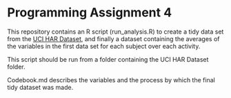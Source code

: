 # Programming Assignment 4

This repository contains an R script (run_analysis.R) to create a tidy data set from the [UCI HAR Dataset](https://d396qusza40orc.cloudfront.net/getdata\%2Fprojectfiles\%2FUCI\%20HAR\%20Dataset.zip), and finally a dataset containing the averages of the variables in the first data set for each subject over each activity.

This script should be run from a folder containing the UCI HAR Dataset folder.

Codebook.md describes the variables and the process by which the final tidy dataset was made.